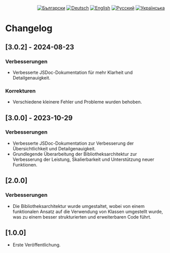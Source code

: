 <div id="locales" align="right">
  <a href="../bg/CHANGELOG.md"><img src="https://img.shields.io/badge/BG-grey?style=flat" alt="Български"></a>
  <a href="../de/CHANGELOG.md"><img src="https://img.shields.io/badge/DE-blue?style=flat" alt="Deutsch"></a>
  <a href="../en/CHANGELOG.md"><img src="https://img.shields.io/badge/EN-grey?style=flat" alt="English"></a>
  <a href="../ru/CHANGELOG.md"><img src="https://img.shields.io/badge/RU-grey?style=flat" alt="Русский"></a>
  <a href="../uk/CHANGELOG.md"><img src="https://img.shields.io/badge/UK-grey?style=flat" alt="Українська"></a>
</div>


# Changelog


## [3.0.2] - 2024-08-23

### Verbesserungen
* Verbesserte JSDoc-Dokumentation für mehr Klarheit und Detailgenauigkeit.

### Korrekturen
* Verschiedene kleinere Fehler und Probleme wurden behoben.


## [3.0.0] - 2023-10-29

### Verbesserungen
* Verbesserte JSDoc-Dokumentation zur Verbesserung der Übersichtlichkeit und Detailgenauigkeit.
* Grundlegende Überarbeitung der Bibliotheksarchitektur zur Verbesserung der Leistung, Skalierbarkeit und Unterstützung neuer Funktionen.


## [2.0.0]

### Verbesserungen
* Die Bibliotheksarchitektur wurde umgestaltet, wobei von einem funktionalen Ansatz auf die Verwendung von Klassen umgestellt wurde, was zu einem besser strukturierten und erweiterbaren Code führt.


## [1.0.0]

* Erste Veröffentlichung.